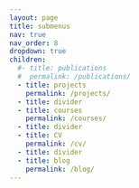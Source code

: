 ```yaml
---
layout: page
title: submenus
nav: true
nav_order: 8
dropdown: true
children:
  #- title: publications
  #  permalink: /publications/
  - title: projects
    permalink: /projects/
  - title: divider
  - title: courses
    permalink: /courses/
  - title: divider
  - title: CV
    permalink: /cv/
  - title: divider
  - title: blog
    permalink: /blog/
---
```

